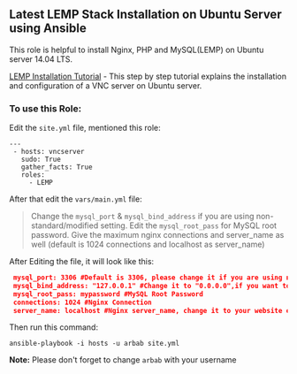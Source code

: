 Latest LEMP Stack Installation on Ubuntu Server using Ansible
--------
This role is helpful to install Nginx, PHP and MySQL(LEMP) on Ubuntu server 14.04 LTS.

[LEMP Installation Tutorial] - This step by step tutorial explains the installation and configuration of a VNC server on Ubuntu server.

### To use this Role:

Edit the `site.yml` file, mentioned this role:

```
---
 - hosts: vncserver
   sudo: True
   gather_facts: True
   roles:
     - LEMP
``` 
After that edit the `vars/main.yml` file:

> Change the `mysql_port` & `mysql_bind_address` if you are using non-standard/modified setting. 
> Edit the `mysql_root_pass` for MySQL root password.
> Give the maximum nginx connections and server_name as well (default is 1024 connections and localhost as server_name)

After Editing the file, it will look like this:
```json
 mysql_port: 3306 #Default is 3306, please change it if you are using non-standard
 mysql_bind_address: "127.0.0.1" #Change it to "0.0.0.0",if you want to listen everywhere
 mysql_root_pass: mypassword #MySQL Root Password
 connections: 1024 #Nginx Connection
 server_name: localhost #Nginx server_name, change it to your website e.g: rbgeek.com
```

Then run this command:

```
ansible-playbook -i hosts -u arbab site.yml
```
**Note:** Please don't forget to change `arbab` with your username

[LEMP Installation Tutorial]:https://www.digitalocean.com/community/tutorials/how-to-install-linux-nginx-mysql-php-lemp-stack-on-ubuntu-14-04
